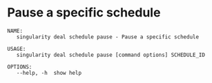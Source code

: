 # Pause a specific schedule

```
NAME:
   singularity deal schedule pause - Pause a specific schedule

USAGE:
   singularity deal schedule pause [command options] SCHEDULE_ID

OPTIONS:
   --help, -h  show help
```
